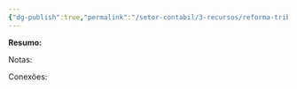 ```yaml
---
{"dg-publish":true,"permalink":"/setor-contabil/3-recursos/reforma-tributaria/ibs/","dgPassFrontmatter":true,"created":"2025-08-14T08:59:55.342-03:00","updated":"2025-08-14T11:23:15.451-03:00"}
---
```


**Resumo:**


Notas:



Conexões:
